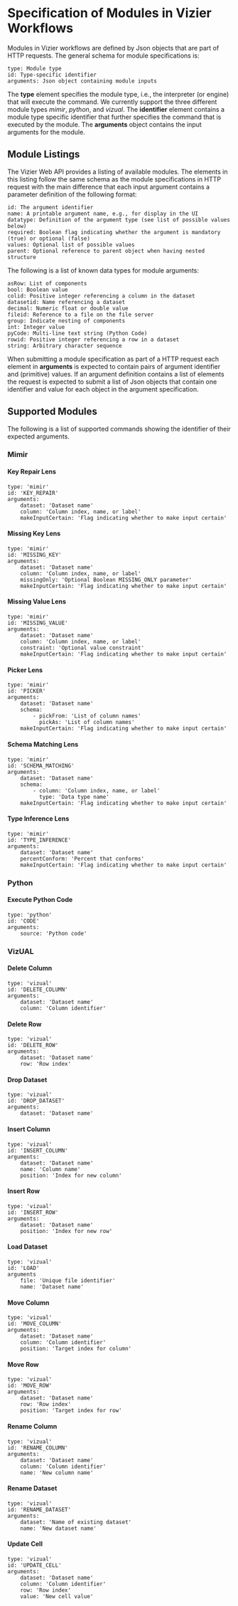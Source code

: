 # Specification of Modules in Vizier Workflows

Modules in Vizier workflows are defined by Json objects that are part of HTTP requests. The general schema for module specifications is:

```
type: Module type
id: Type-specific identifier
arguments: Json object containing module inputs
```

The **type** element specifies the module type, i.e., the interpreter (or engine) that will execute the command. We currently support the three different module types *mimir*, *python*, and *vizual*. The **identifier** element contains a module type specific identifier that further specifies the command that is executed by the module. The **arguments** object contains the input arguments for the module.

## Module Listings

The Vizier Web API provides a listing of available modules. The elements in this listing follow the same schema as the module specifications in HTTP request with the main difference that each input argument contains a parameter definition of the following format:

```
id: The argument identifier
name: A printable argument name, e.g., for display in the UI
datatype: Definition of the argument type (see list of possible values below)
required: Boolean flag indicating whether the argument is mandatory (true) or optional (false)
values: Optional list of possible values
parent: Optional reference to parent object when having nested structure
```

The following is a list of known data types for module arguments:

```
asRow: List of components
bool: Boolean value
colid: Positive integer referencing a column in the dataset
datasetid: Name referencing a dataset
decimal: Numeric float or double value
fileid: Reference to a file on the file server
group: Indicate nesting of components
int: Integer value
pyCode: Multi-line text string (Python Code)
rowid: Positive integer referencing a row in a dataset
string: Arbitrary character sequence
```

When submitting a module specification as part of a HTTP request each element in **arguments** is expected to contain pairs of argument identifier and (primitive) values. If an argument definition contains a list of elements the request is expected to submit a list of Json objects that contain one identifier and value for each object in the argument specification.


## Supported Modules
 The following is a list of supported commands showing the identifier of their expected arguments.


### Mimir

#### Key Repair Lens

```
type: 'mimir'
id: 'KEY_REPAIR'
arguments:
    dataset: 'Dataset name'
    column: 'Column index, name, or label'
    makeInputCertain: 'Flag indicating whether to make input certain'
```

#### Missing Key Lens

```
type: 'mimir'
id: 'MISSING_KEY'
arguments:
    dataset: 'Dataset name'
    column: 'Column index, name, or label'
    missingOnly: 'Optional Boolean MISSING_ONLY parameter'
    makeInputCertain: 'Flag indicating whether to make input certain'
```

#### Missing Value Lens

```
type: 'mimir'
id: 'MISSING_VALUE'
arguments:
    dataset: 'Dataset name'
    column: 'Column index, name, or label'
    constraint: 'Optional value constraint'
    makeInputCertain: 'Flag indicating whether to make input certain'
```

#### Picker Lens

```
type: 'mimir'
id: 'PICKER'
arguments:
    dataset: 'Dataset name'
    schema:
        - pickFrom: 'List of column names'
          pickAs: 'List of column names'
    makeInputCertain: 'Flag indicating whether to make input certain'
```

#### Schema Matching Lens

```
type: 'mimir'
id: 'SCHEMA_MATCHING'
arguments:
    dataset: 'Dataset name'
    schema:
        - column: 'Column index, name, or label'
          type: 'Data type name'
    makeInputCertain: 'Flag indicating whether to make input certain'
```

#### Type Inference Lens

```
type: 'mimir'
id: 'TYPE_INFERENCE'
arguments:
    dataset: 'Dataset name'
    percentConform: 'Percent that conforms'
    makeInputCertain: 'Flag indicating whether to make input certain'
```

### Python

#### Execute Python Code

```
type: 'python'
id: 'CODE'
arguments:
    source: 'Python code'
```

### VizUAL

#### Delete Column

```
type: 'vizual'
id: 'DELETE_COLUMN'
arguments:
    dataset: 'Dataset name'
    column: 'Column identifier'
```

#### Delete Row

```
type: 'vizual'
id: 'DELETE_ROW'
arguments:
    dataset: 'Dataset name'
    row: 'Row index'
```

#### Drop Dataset

```
type: 'vizual'
id: 'DROP_DATASET'
arguments:
    dataset: 'Dataset name'
```

#### Insert Column

```
type: 'vizual'
id: 'INSERT_COLUMN'
arguments:
    dataset: 'Dataset name'
    name: 'Column name'
    position: 'Index for new column'
```

#### Insert Row

```
type: 'vizual'
id: 'INSERT_ROW'
arguments:
    dataset: 'Dataset name'
    position: 'Index for new row'
```

#### Load Dataset

```
type: 'vizual'
id: 'LOAD'
arguments
    file: 'Unique file identifier'
    name: 'Dataset name'
```

#### Move Column

```
type: 'vizual'
id: 'MOVE_COLUMN'
arguments:
    dataset: 'Dataset name'
    column: 'Column identifier'
    position: 'Target index for column'
```

#### Move Row

```
type: 'vizual'
id: 'MOVE_ROW'
arguments:
    dataset: 'Dataset name'
    row: 'Row index'
    position: 'Target index for row'
```

#### Rename Column

```
type: 'vizual'
id: 'RENAME_COLUMN'
arguments:
    dataset: 'Dataset name'
    column: 'Column identifier'
    name: 'New column name'
```

#### Rename Dataset

```
type: 'vizual'
id: 'RENAME_DATASET'
arguments:
    dataset: 'Name of existing dataset'
    name: 'New dataset name'
```

#### Update Cell

```
type: 'vizual'
id: 'UPDATE_CELL'
arguments:
    dataset: 'Dataset name'
    column: 'Column identifier'
    row: 'Row index'
    value: 'New cell value'
```
